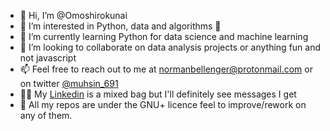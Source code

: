 - 👋 Hi, I’m @Omoshirokunai
- 👀 I’m interested in Python, data and algorithms :snake:
- 🌱 I’m currently learning Python for data science and machine learning
- 💞️ I’m looking to collaborate on data analysis projects or anything fun and not javascript
- 📫 Feel free to reach out to me at normanbellenger@protonmail.com or on twitter [@muhsin_691](https://twitter.com/muhsin_691)
- 👨🏾 My [Linkedin](https://www.linkedin.com/in/muhsin-h/) is a mixed bag but I'll definitely see messages I get
- 🤝 All my repos are under the GNU+ licence feel to improve/rework on any of them.

<!---
Omoshirokunai/Omoshirokunai is a ✨ special ✨ repository because its `README.md` (this file) appears on your GitHub profile.
You can click the Preview link to take a look at your changes.
--->
